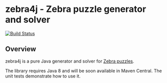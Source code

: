 # zebra4j - Zebra puzzle generator and solver

[![Build Status](https://travis-ci.org/murfffi/zebra4j.svg?branch=main)](https://travis-ci.org/murfffi/zebra4j)

## Overview

zebra4j is a pure Java generator and solver for [Zebra puzzles](https://en.wikipedia.org/wiki/Zebra_Puzzle).

The library requires Java 8 and will be soon available in Maven Central. The unit tests demonstrate how to use
it.
